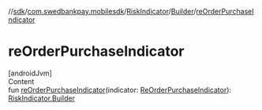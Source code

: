 //[sdk](../../../../index.md)/[com.swedbankpay.mobilesdk](../../index.md)/[RiskIndicator](../index.md)/[Builder](index.md)/[reOrderPurchaseIndicator](re-order-purchase-indicator.md)



# reOrderPurchaseIndicator  
[androidJvm]  
Content  
fun [reOrderPurchaseIndicator](re-order-purchase-indicator.md)(indicator: [ReOrderPurchaseIndicator](../../-re-order-purchase-indicator/index.md)): [RiskIndicator.Builder](index.md)  



